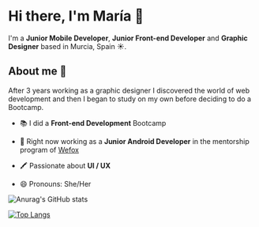 # Hi there, I'm María 👋


I'm a <b>Junior Mobile Developer</b>, <b>Junior Front-end Developer</b> and <b>Graphic Designer</b> based in Murcia, Spain ☀️. 


## About me 👀

After 3 years working as a graphic designer I discovered the world of web development and then I began to study on my own before deciding to do a Bootcamp.

- 📚 I did a <b>Front-end Development</b> Bootcamp

- 🌱 Right now working as a <b>Junior Android Developer</b> in the mentorship program of [Wefox](https://www.wefox.com/en-de)

- 🖍️ Passionate about <b>UI / UX</b>

- 😄 Pronouns: She/Her



![Anurag's GitHub stats](https://github-readme-stats.vercel.app/api?username=marialemon&show_icons=true&title_color=343434&icon_color=343434)

[![Top Langs](https://github-readme-stats.vercel.app/api/top-langs/?username=marialemon&layout=compact&title_color=343434)](https://github.com/anuraghazra/github-readme-stats)

